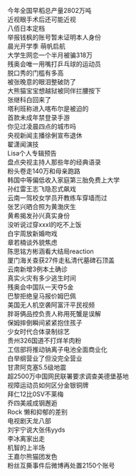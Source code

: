 今年全国早稻总产量2802万吨  
近视眼手术后还可能近视  
八佰日本定档  
举报钱枫的账号暂未证明本人身份  
晨光开学季 萌帆启航  
大学生网恋一个半月被骗318万  
残奥会唯一用嘴打乒乓球的运动员  
脱口秀的门槛有多高  
被张晚意的眼泪整破防了  
大熊猫宝宝想越狱被同伴拦腰按下  
张继科白回来了  
塔利班称进入喀布尔是被迫的  
首款未成年禁登录手游  
你见过凌晨四点的城市吗  
央视新闻主播徐俐宣布退休  
翟潇闻演技  
Lisa个人专辑预告  
盘点央视主持人那些年的经典语录  
粉头卷走140万和母亲跑路  
韩国中等偏低收入家庭第三胎免费上大学  
孙红雷王志飞隐忍式飙戏  
云南一驾校女学员开教练车穿墙而过  
张艺兴晒合照为黄渤庆生  
黄希揭发孙兴真实身份  
没听说过穿xxxl的吃不上饭  
白宇周放新婚吻戏  
章若楠谈外貌焦虑  
陈思铭方彬涵看大结局reaction  
厦门海关查获27件走私清代墓碑石顶盖  
云南新增3例本土确诊  
真实火灾有多少逃生时间  
残奥会中国队一天夺5金  
巴黎拒绝皇马报价姆巴佩  
美国无人机空袭阿富汗平民视频  
胖哥俩品控负责人称用死蟹是误解  
保姆摔倒瞬间紧紧抱住孩子  
少女时代合体录制综艺  
贵州326国道不打烊羊肉粉  
工信部将推动钠离子电池全面商业化  
白举纲营业了但没完全营业  
甘肃阿克塞5.5级地震  
超2500万中国网民联署要求调查美德堡基地  
视障运动员如何区分金银铜牌  
拜仁12比0SV不莱梅  
乔四美戚成钢邂逅  
Rock 懒和抑郁的差别  
电视剧天龙八部  
刘宇宁说大张伟yyds  
李冰离家出走  
机智的上半场  
王嘉尔熊猫团发色  
粉丝互撕事件后微博再处置2150个账号  
